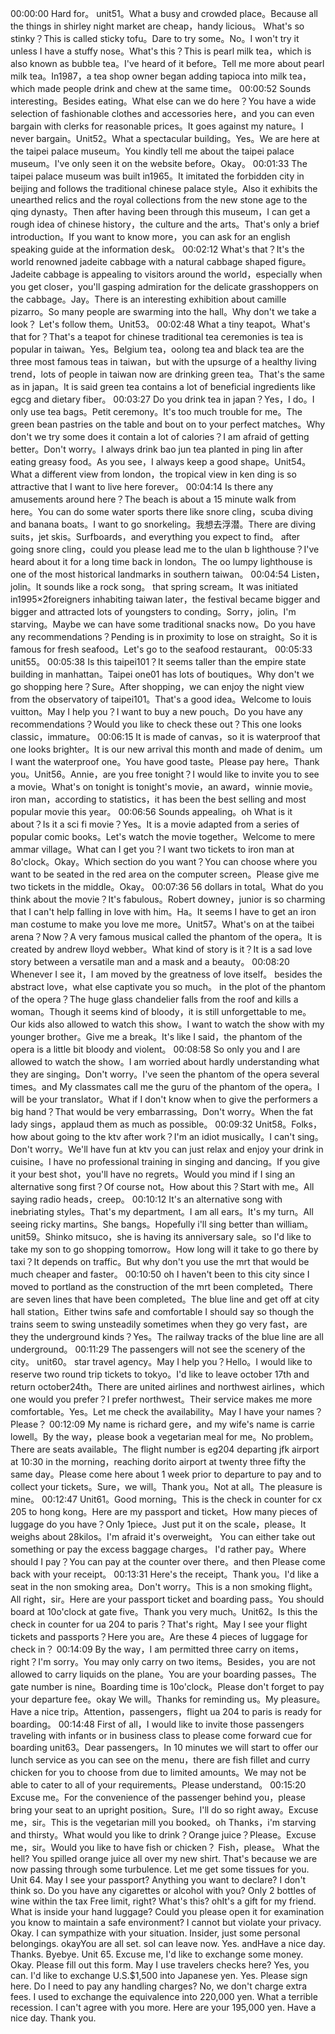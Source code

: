 00:00:00
 Hard for。 unit51。What a busy and crowded place。Because all the things in shirley night market are cheap，handy licious。 What's so stinky？This is called sticky tofu。Dare to try some。No。I won't try it unless I have a stuffy nose。What's this？This is pearl milk tea，which is also known as bubble tea。I've heard of it before。Tell me more about pearl milk tea。In1987，a tea shop owner began adding tapioca into milk tea，which made people drink and chew at the same time。
00:00:52
 Sounds interesting。Besides eating。What else can we do here？You have a wide selection of fashionable clothes and accessories here，and you can even bargain with clerks for reasonable prices。It goes against my nature。I never bargain。Unit52。What a spectacular building。Yes。We are here at the taipei palace museum。You kindly tell me about the taipei palace museum。I've only seen it on the website before。Okay。
00:01:33
The taipei palace museum was built in1965。It imitated the forbidden city in beijing and follows the traditional chinese palace style。Also it exhibits the unearthed relics and the royal collections from the new stone age to the qing dynasty。Then after having been through this museum，I can get a rough idea of chinese history，the culture and the arts。That's only a brief introduction。If you want to know more，you can ask for an english speaking guide at the information desk。
00:02:12
 What's that？It's the world renowned jadeite cabbage with a natural cabbage shaped figure。Jadeite cabbage is appealing to visitors around the world，especially when you get closer，you'll gasping admiration for the delicate grasshoppers on the cabbage。Jay。There is an interesting exhibition about camille pizarro。So many people are swarming into the hall。Why don't we take a look？ Let's follow them。Unit53。
00:02:48
What a tiny teapot。What's that for？That's a teapot for chinese traditional tea ceremonies is tea is popular in taiwan。Yes。Belgium tea，oolong tea and black tea are the three most famous teas in taiwan，but with the upsurge of a healthy living trend，lots of people in taiwan now are drinking green tea。That's the same as in japan。It is said green tea contains a lot of beneficial ingredients like egcg and dietary fiber。
00:03:27
Do you drink tea in japan？Yes，I do。I only use tea bags。Petit ceremony。It's too much trouble for me。The green bean pastries on the table and bout on to your perfect matches。Why don't we try some does it contain a lot of calories？I am afraid of getting better。Don't worry。I always drink bao jun tea planted in ping lin after eating greasy food。As you see，I always keep a good shape。Unit54。What a different view from london，the tropical view in ken ding is so attractive that I want to live here forever。
00:04:14
Is there any amusements around here？The beach is about a 15 minute walk from here。You can do some water sports there like snore cling，scuba diving and banana boats。I want to go snorkeling。我想去浮潜。There are diving suits，jet skis。Surfboards，and everything you expect to find。 after going snore cling，could you please lead me to the ulan b lighthouse？I've heard about it for a long time back in london。The oo lumpy lighthouse is one of the most historical landmarks in southern taiwan。
00:04:54
Listen，jolin。It sounds like a rock song。 that spring scream。It was initiated in1995×2foreigners inhabiting taiwan later，the festival became bigger and bigger and attracted lots of youngsters to conding。Sorry，jolin。I'm starving。Maybe we can have some traditional snacks now。Do you have any recommendations？Pending is in proximity to lose on straight。So it is famous for fresh seafood。Let's go to the seafood restaurant。
00:05:33
 unit55。
00:05:38
 Is this taipei101？It seems taller than the empire state building in manhattan。Taipei one01 has lots of boutiques。Why don't we go shopping here？Sure。After shopping，we can enjoy the night view from the observatory of taipei101。That's a good idea。Welcome to louis vuitton。May I help you？I want to buy a new pouch。Do you have any recommendations？Would you like to check these out？This one looks classic，immature。
00:06:15
It is made of canvas，so it is waterproof that one looks brighter。It is our new arrival this month and made of denim。um I want the waterproof one。You have good taste。Please pay here。Thank you。Unit56。Annie，are you free tonight？I would like to invite you to see a movie。What's on tonight is tonight's movie，an award，winnie movie。iron man，according to statistics，it has been the best selling and most popular movie this year。
00:06:56
Sounds appealing。oh What is it about？Is it a sci fi movie？Yes。It is a movie adapted from a series of popular comic books。Let's watch the movie together。Welcome to mere ammar village。What can I get you？I want two tickets to iron man at 8o'clock。Okay。Which section do you want？You can choose where you want to be seated in the red area on the computer screen。Please give me two tickets in the middle。Okay。
00:07:36
56 dollars in total。What do you think about the movie？It's fabulous。Robert downey，junior is so charming that I can't help falling in love with him。Ha。It seems I have to get an iron man costume to make you love me more。Unit57。What's on at the taibei arena？Now？A very famous musical called the phantom of the opera。It is created by andrew lloyd webber。What kind of story is it？It is a sad love story between a versatile man and a mask and a beauty。
00:08:20
Whenever I see it，I am moved by the greatness of love itself。 besides the abstract love，what else captivate you so much。 in the plot of the phantom of the opera？The huge glass chandelier falls from the roof and kills a woman。Though it seems kind of bloody，it is still unforgettable to me。Our kids also allowed to watch this show。I want to watch the show with my younger brother。Give me a break。It's like I said，the phantom of the opera is a little bit bloody and violent。
00:08:58
So only you and I are allowed to watch the show。I am worried about hardly understanding what they are singing。Don't worry。I've seen the phantom of the opera several times。and My classmates call me the guru of the phantom of the opera。I will be your translator。What if I don't know when to give the performers a big hand？That would be very embarrassing。Don't worry。When the fat lady sings，applaud them as much as possible。
00:09:32
Unit58。Folks，how about going to the ktv after work？I'm an idiot musically。I can't sing。Don't worry。We'll have fun at ktv you can just relax and enjoy your drink in cuisine。I have no professional training in singing and dancing。If you give it your best shot，you'll have no regrets。Would you mind if I sing an alternative song first？Of course not。How about this？Start with me。All saying radio heads，creep。
00:10:12
It's an alternative song with inebriating styles。That's my department。I am all ears。It's my turn。All seeing ricky martins。She bangs。Hopefully i'll sing better than william。 unit59。Shinko mitsuco，she is having its anniversary sale。so I'd like to take my son to go shopping tomorrow。How long will it take to go there by taxi？It depends on traffic。But why don't you use the mrt that would be much cheaper and faster。
00:10:50
oh I haven't been to this city since I moved to portland as the construction of the mrt been completed。There are seven lines that have been completed。The blue line and get off at city hall station。Either twins safe and comfortable I should say so though the trains seem to swing unsteadily sometimes when they go very fast，are they the underground kinds？Yes。The railway tracks of the blue line are all underground。
00:11:29
The passengers will not see the scenery of the city。 unit60。 star travel agency。May I help you？Hello。I would like to reserve two round trip tickets to tokyo。I'd like to leave october 17th and return october24th。There are united airlines and northwest airlines，which one would you prefer？I prefer northwest。Their service makes me more comfortable。Yes。Let me check the availability。May I have your names？Please？
00:12:09
My name is richard gere，and my wife's name is carrie lowell。By the way，please book a vegetarian meal for me。No problem。There are seats available。The flight number is eg204 departing jfk airport at 10:30 in the morning，reaching dorito airport at twenty three fifty the same day。Please come here about 1 week prior to departure to pay and to collect your tickets。Sure，we will。Thank you。Not at all。The pleasure is mine。
00:12:47
Unit61。Good morning。This is the check in counter for cx 205 to hong kong。Here are my passport and ticket。How many pieces of luggage do you have？Only 1piece。Just put it on the scale，please。It weighs about 28kilos。I'm afraid it's overweight。 You can either take out something or pay the excess baggage charges。 I'd rather pay。Where should I pay？You can pay at the counter over there。and then Please come back with your receipt。
00:13:31
Here's the receipt。Thank you。I'd like a seat in the non smoking area。Don't worry。This is a non smoking flight。All right，sir。Here are your passport ticket and boarding pass。You should board at 10o'clock at gate five。Thank you very much。Unit62。Is this the check in counter for ua 204 to paris？That's right。May I see your flight tickets and passports？Here you are。Are these 4 pieces of luggage for check in？
00:14:09
By the way，I am permitted three carry on items，right？I'm sorry。You may only carry on two items。Besides，you are not allowed to carry liquids on the plane。You are your boarding passes。The gate number is nine。Boarding time is 10o'clock。Please don't forget to pay your departure fee。okay We will。Thanks for reminding us。My pleasure。Have a nice trip。Attention，passengers，flight ua 204 to paris is ready for boarding。
00:14:48
First of all，I would like to invite those passengers traveling with infants or in business class to please come forward cue for boarding unit63。Dear passengers。In 10 minutes we will start to offer our lunch service as you can see on the menu，there are fish fillet and curry chicken for you to choose from due to limited amounts。We may not be able to cater to all of your requirements。Please understand。
00:15:20
Excuse me。For the convenience of the passenger behind you，please bring your seat to an upright position。Sure。I'll do so right away。Excuse me，sir。This is the vegetarian mill you booked。oh Thanks，i'm starving and thirsty。What would you like to drink？Orange juice？Please。Excuse me，sir。Would you like to have fish or chicken？ Fish，please。 What the hell? You spilled orange juice all over my new shirt. That's because we are now passing through some turbulence. Let me get some tissues for you. Unit 64. May I see your passport? Anything you want to declare? I don't think so. Do you have any cigarettes or alcohol with you? Only 2 bottles of wine within the tax Free limit, right? What's this? ohIt's a gift for my friend. What is inside your hand luggage? Could you please open it for examination you know to maintain a safe environment? I cannot but violate your privacy. Okay. I can sympathize with your situation. Insider, just some personal belongings. okayYou are all set. soI can leave now. Yes. andHave a nice day. Thanks. Byebye. Unit 65. Excuse me, I'd like to exchange some money. Okay. Please fill out this form. May I use travelers checks here? Yes, you can. I'd like to exchange U.S.$1,500 into Japanese yen. Yes. Please sign here. Do I need to pay any handling charges? No, we don't charge extra fees. I used to exchange the equivalence into 220,000 yen. What a terrible recession. I can't agree with you more. Here are your 195,000 yen. Have a nice day. Thank you.
